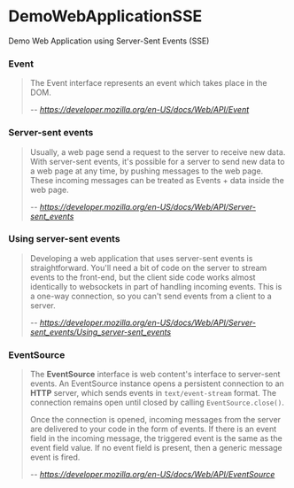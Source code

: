 # DemoWebApplicationSSE

Demo Web Application using Server-Sent Events (SSE)

 ### Event
> The Event interface represents an event which takes place in the DOM.     
> 
> -- <cite> https://developer.mozilla.org/en-US/docs/Web/API/Event </cite>

 ### Server-sent events
> Usually, a web page send a request to the server to receive new data. With server-sent events, it's possible for a server to send new data to a web page at any time, by pushing messages to the web page. These incoming messages can be treated as Events + data inside the web page.  
> 
> -- <cite> https://developer.mozilla.org/en-US/docs/Web/API/Server-sent_events </cite>

 ### Using server-sent events
> Developing a web application that uses server-sent events is straightforward. You'll need a bit of code on the server to stream events to the front-end, but the client side code works almost identically to websockets in part of handling incoming events. This is a one-way connection, so you can't send events from a client to a server.    
> 
> -- <cite> https://developer.mozilla.org/en-US/docs/Web/API/Server-sent_events/Using_server-sent_events </cite>


 ### EventSource
>The **EventSource** interface is web content's interface to server-sent events. An EventSource instance opens a persistent connection to an **HTTP** server, which sends events in `text/event-stream` format. The connection remains open until closed by calling `EventSource.close()`.
>
>Once the connection is opened, incoming messages from the server are delivered to your code in the form of events. If there is an event field in the incoming message, the triggered event is the same as the event field value. If no event field is present, then a generic message event is fired.
>
> --<cite> https://developer.mozilla.org/en-US/docs/Web/API/EventSource </cite>
